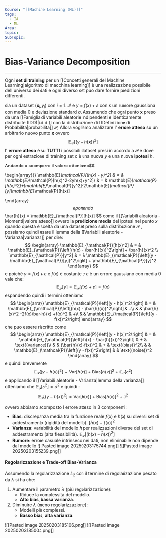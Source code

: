```yaml
---
Course: "[[Machine Learning (ML)]]"
tags:
  - IA
  - ML
Area: 
topic: 
SubTopic:
---
```

# Bias-Variance Decomposition
---
Ogni __set di training__ per un [[Concetti generali del Machine Learning|algoritmo di macchina learning]] è una realizzazione possibile dell'universo dei dati e ogni diverso set puo dare fornire predizioni differenti. 

sia un dataset $(\mathbf{x}_i,y_i)$ con $i = 1 \dots \ell$ e $y=f(x)+\varepsilon$ con $\varepsilon$ un rumore gaussiona con media $0$ e deviazione standard $\sigma$. 
Assumendo che ogni punto $\mathbf{x}$ preso da una [[Famiglia di variabili aleatorie Indipendenti e identicamente distribuite (IDD)|i.d.d.]] con la distribuzione di [[Definizione di Probabilita|probabilita]] $\mathcal{P}$, Allora vogliamo analizzare l' __errore atteso__ su un arbitrario nuovo punto $\mathbf{x}$  ovvero $$\mathbb{E}_\mathcal{P}[(y-h(\mathbf{x}))^2]$$l' __errore atteso__ è su __TUTTI__ i possibili dataset presi in accordo a $\mathcal{P}$ e dove per ogni estrazione di training set c è una nuova $y$ e una nuova __ipotesi__ $h$.


Andando a scomporre il valore otteniamo$$
  
 \begin{array}{}
  \mathbb{E}_\mathcal{P}[(h(x) - y)^2]  & = &   \mathbb{E}_\mathcal{P}[h(x)^2-2yh(x)+y^2]\\ 
  & = &     \mathbb{E}_\mathcal{P}[h(x)^2]+\mathbb{E}_\mathcal{P}[y^2]-2\mathbb{E}_\mathcal{P}[y]\mathbb{E}_\mathcal{P}[h(x)]

\end{array}
  $$ e  ponendo $$
\bar{h}(x) = \mathbb{E}_{\mathcal{P}}[h(x)]
$$ come il [[Variabili aleatoria - Momenti|valore atteso]] ovvero la __predizione media__ del ipotesi nel punto $x$ quando questa è scelta da una dataset preso sulla distribuzione $\mathcal{P}$ , possiamo quindi usare il lemma della [[Variabili aleatorie - Varianza|varianza]] per dire: $$
\begin{array}
\mathbb{E}_{\mathcal{P}}[h(x)^2]  & = &  \mathbb{E}_{\mathcal{P}}\left[(h(x) - \bar{h}(x))^2\right] + \bar{h}(x)^2 \\
\mathbb{E}_{\mathcal{P}}[y^2]  & = &  \mathbb{E}_{\mathcal{P}}\left[(y - \mathbb{E}_{\mathcal{P}}[y])^2\right] + \mathbb{E}_{\mathcal{P}}[y]^2
\end{array}
$$e poiché $y=f(x)+\varepsilon$ e  $f(x)$ è costante e $\varepsilon$ è un errore gaussiano con media $0$  vale che: $$
\mathbb{E}_{\mathcal{P}}[y] = \mathbb{E}_{\mathcal{P}}[f(x) + \varepsilon] = f(x)
$$ espandendo quindi i termini otteniamo $$
\begin{array}
\mathbb{E}_{\mathcal{P}}\left[(y - h(x))^2\right]  & = &  
\mathbb{E}_{\mathcal{P}}\left[(h(x) - \bar{h}(x))^2\right] & +\\  
  & &  \bar{h}(x)^2 -2f(x)\bar{h}(x) +f(x)^2 & +\\ 
 &  &  \mathbb{E}_{\mathcal{P}}\left[(y - f(x))^2\right]
\end{array}
$$che puo essere riscritto come$$
\begin{array}
\mathbb{E}_{\mathcal{P}}\left[(y - h(x))^2\right]  & = &  
\mathbb{E}_{\mathcal{P}}\left[(h(x) - \bar{h}(x))^2\right]  & +  & \text{(variance)}\\  
&  &  (\bar{h}(x)-f(x))^2   & + &  \text{(bias)}^2\\ 
&  &  \mathbb{E}_{\mathcal{P}}\left[(y - f(x))^2\right]  &  & \text{(noise)}^2
\end{array}
$$ e quindi brevemente $$
\mathbb{E}_{\mathcal{P}}\left[(y - h(x))^2\right] = 
\text{Var}[h(x)] + \text{Bias}[h(x)]^2 + \mathbb{E}_{\mathcal{P}}[\varepsilon^2]
$$e applicando il [[Variabili aleatorie - Varianza|lemma della varianza]] otteniamo che  $\mathbb{E}_{\mathcal{P}}[\varepsilon^2] = \sigma^2$  e quindi :$$
\mathbb{E}_{\mathcal{P}}\left[(y - h(x))^2\right] = 
\text{Var}[h(x)] + \text{Bias}[h(x)]^2 + \sigma^2
$$

ovvero abbiamo scomposto l errore atteso in 3 componenti:
- **Bias**: discrepanza media tra la funzione reale $f(x)$ e $h(x)$ su diversi set di addestramento (rigidità del modello). $[\bar{h}(x)-f(x)]^2$
- **Varianza**: variabilità del modello $h$ per realizzazioni diverse del set di addestramento (alta flessibilità). $\mathbb{E}_{\mathcal{P}}\left[(h(x) - \bar{h}(x))^2\right]$
- **Rumore**: errore casuale intrinseco nei dati, non eliminabile non dipende dal modello
![[Pasted image 20250203175744.png]]
![[Pasted image 20250203155239.png]]



#### Regolarizzazione e Trade-off Bias-Varianza
Assumendo la regolarizzazione $L_2$ con il termine di regolarizazione pesato da $\lambda$ si ha che:
1. Aumentare il parametro $\lambda$ (più regolarizzazione):
   - Riduce la complessità del modello.
   - **Alto bias**, **bassa varianza**.
2. Diminuire $\lambda$ (meno regolarizzazione):
   - Modelli più complessi.
   - **Basso bias**, **alta varianza**.
     
![[Pasted image 20250203185106.png]]
![[Pasted image 20250203185004.png]]